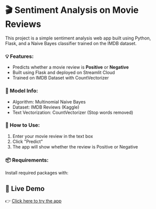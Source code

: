 # 🎬 Sentiment Analysis on Movie Reviews

This project is a simple sentiment analysis web app built using Python, Flask, and a Naive Bayes classifier trained on the IMDB dataset.

### 💡 Features:
- Predicts whether a movie review is **Positive** or **Negative**
- Built using Flask and deployed on Streamlit Cloud
- Trained on IMDB Dataset with CountVectorizer

### 🧠 Model Info:
- Algorithm: Multinomial Naive Bayes
- Dataset: IMDB Reviews (Kaggle)
- Text Vectorization: CountVectorizer (Stop words removed)

### 🚀 How to Use:
1. Enter your movie review in the text box
2. Click "Predict"
3. The app will show whether the review is Positive or Negative

### 📦 Requirements:
Install required packages with:

## 🚀 Live Demo

👉 [Click here to try the app](https://sentimentanalysis-ceypkqrbhvzywhadut5yx8.streamlit.app/)
